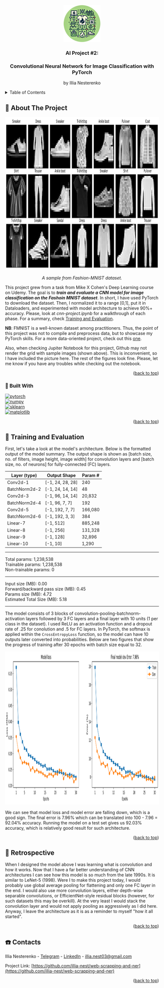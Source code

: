 <a id="readme-top"></a>


<!-- PROJECT LOGO -->
<br />
<div align="center">
  <a href="https://github.com/othneildrew/Best-README-Template">
    <img src="images/logo.png" alt="Logo" width="120" height="120">
  </a>

  <h3 align="center">AI Project #2: </h3>
  <h3 align="center">Convolutional Neural Network for Image Classification with PyTorch</h3>

  <p align="center">
    by Illia Nesterenko
  </p>
</div>



<!-- TABLE OF CONTENTS -->
<details>
  <summary>Table of Contents</summary>
  <ol>
    <li>
      <a href="#-about-the-project">About The Project</a>
      <ul>
        <li><a href="#-built-with">Built With</a></li>
      </ul>
    </li>
    <li><a href="#-training-and-evaluation">Training and Evaluation</a></li>
    <li><a href="#-retrospective">Retrospective</a></li>
    <li><a href="#-contacts">Contacts</a></li>
  </ol>
</details>



<!-- ABOUT THE PROJECT -->
## 🔮 About The Project

<div align="center">
  <img src="images/FMNIST.svg" style="height:500px;">
  <p><i>A sample from Fashion-MNIST dataset.</i></p>
</div>

This project grew from a task from Mike X Cohen's Deep Learning course on Udemy. The goal is to _**train and evaluate a CNN model for image classification on the Fashoin MNIST dataset**_. In short, I have used PyTorch to download the dataset. Then, I normalized it to a range [0,1], put it in Dataloaders, and experimented with model architecture to achieve 90%+ accuracy. Please, look at _cnn-project.ipynb_ for a walkthrough of each phase. For a summary, check <a href="#-training-and-evaluation">Training and Evaluation</a>.

**NB**: FMNIST is a well-known dataset among practitioners. Thus, the point of this project was not to compile and preprocess data, but to showcase my PyTorch skills. For a more data-oriented project, check out this <a href="https://github.com/illia-nest/web-scrapping-and-ner">one</a>.

Also, when checking Jupiter Notebook for this project, Github may not render the grid with sample images (shown above). This is inconvenient, so I have included the picture here. The rest of the figures look fine. Please, let me know if you have any troubles while checking out the notebook. 

<p align="right">(<a href="#readme-top">back to top</a>)</p>



### 🧰 Built With  
[![pytorch]][pytorch-url]  
[![numpy]][numpy-url]  
[![sklearn]][sklearn-url]  
[![matplotlib]][matplotlib-url]  



<p align="right">(<a href="#readme-top">back to top</a>)</p>



<!-- GETTING STARTED -->
## 💪 Training and Evaluation

First, let's take a look at the model's architecture. Below is the formatted output of the model summary. The output shape is shown as [batch size, no. of filters, image height, image width] for convolution layers and [batch size, no. of neurons] for fully-connected (FC) layers. 

|        Layer (type)         |   Output Shape  |  Param #  |
|-----------------------------|-----------------|-----------|
| Conv2d-1                    | [-1, 24, 28, 28]|       240 |
| BatchNorm2d-2               | [-1, 24, 14, 14]|        48 |
| Conv2d-3                    | [-1, 96, 14, 14]|    20,832 |
| BatchNorm2d-4               | [-1, 96, 7, 7]  |       192 |
| Conv2d-5                    | [-1, 192, 7, 7] |   166,080 |
| BatchNorm2d-6               | [-1, 192, 3, 3] |       384 |
| Linear-7                    | [-1, 512]       |   885,248 |
| Linear-8                    | [-1, 256]       |   131,328 |
| Linear-9                    | [-1, 128]       |    32,896 |
| Linear-10                   | [-1, 10]        |     1,290 |  
---

Total params: 1,238,538  
Trainable params: 1,238,538  
Non-trainable params: 0

---

Input size (MB): 0.00  
Forward/backward pass size (MB): 0.45  
Params size (MB): 4.72  
Estimated Total Size (MB): 5.18

---

The model consists of 3 blocks of convolution-pooling-batchnorm-activation layers followed by 3 FC layers and a final layer with 10 units (1 per class in the dataset). I used ReLU as an activation function and a dropout rate of .25 for conolution and .5 for FC layers. In PyTorch, the softmax is applied within the `CrossEntropyLoss` function, so the model can have 10 outputs later converted into probabilities. Below are two figures that show the progress of training after 30 epochs with batch size equal to 32.

<div align="center">
  <img src="images/model-train-errors.svg" style="height:500px;">
</div>

We can see that model loss and model error are falling down, which is a good sign. The final error is 7.96% which can be translated into 100 - 7.96 = 92.04% accuracy. Running the model on a test set gives us 92.03% accuracy, which is relatively good result for such architecture.

<p align="right">(<a href="#readme-top">back to top</a>)</p>


<!-- RETROSPECTIVE -->
## 🌟 Retrospective
When I designed the model above I was learning what is convolution and how it works. Now that I have a far better understanding of CNN architectures I can see how this model is so much from the late 1990s. It is similar to LeNet-5 (1998). Were I to make this project today, I would probably use global average pooling for flattening and only one FC layer in the end. I would also use more convolution layers, either depth-wise separable convolutions, or EfficientNet-style residual blocks (however, for such datasets this may be overkill). At the very least I would stack the convolution layer and would not apply pooling as aggressively as I did here. Anyway, I leave the architecture as it is as a reminder to myself "how it all started".

<p align="right">(<a href="#readme-top">back to top</a>)</p>


<!-- CONTACT -->
## ☎️ Contacts

Illia Nesterenko - [Telegram](https://t.me/illia_nest) - [LinkedIn](https://www.linkedin.com/in/illianest/) - illia.nest03@gmail.com

Project Link: [https://github.com/illia-nest/web-scrapping-and-ner](https://github.com/illia-nest/web-scrapping-and-ner)

<p align="right">(<a href="#readme-top">back to top</a>)</p>


<!-- MARKDOWN LINKS & IMAGES -->
[numpy]: https://img.shields.io/badge/numpy-%23013343?style=for-the-badge&logo=numpy
[numpy-url]: https://numpy.org/
[matplotlib]: https://img.shields.io/badge/matplotlib-%230C0057?style=for-the-badge&logo=matplotlib
[matplotlib-url]: https://matplotlib.org/
[sklearn]: https://img.shields.io/badge/scikit--learn-%23223228?style=for-the-badge&logo=scikitlearn
[sklearn-url]: https://scikit-learn..org/
[pytorch]: https://img.shields.io/badge/PyTorch-black?style=for-the-badge&logo=pytorch
[pytorch-url]: https://pytorch.org/
